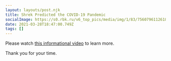 ```yaml
---
layout: layouts/post.njk
title: Shrek Predicted the COVID-19 Pandemic
socialImage: https://s0.rbk.ru/v6_top_pics/media/img/1/83/756079611261831.jpg
date: 2021-03-28T18:47:00.749Z
tags: []
---
```

Please watch [this informational video](https://youtu.be/dQw4w9WgXcQ) to learn more.

Thank you for your time.